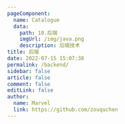 ```yaml
---
pageComponent:
  name: Catalogue
  data:
    path: 10.后端
    imgUrl: /img/java.png
    description: 后端技术
title: 后端
date: 2022-07-15 15:07:38
permalink: /backend/
sidebar: false
article: false
comment: false
editLink: false
author: 
  name: Marvel
  link: https://github.com/zouquchen
---
```

